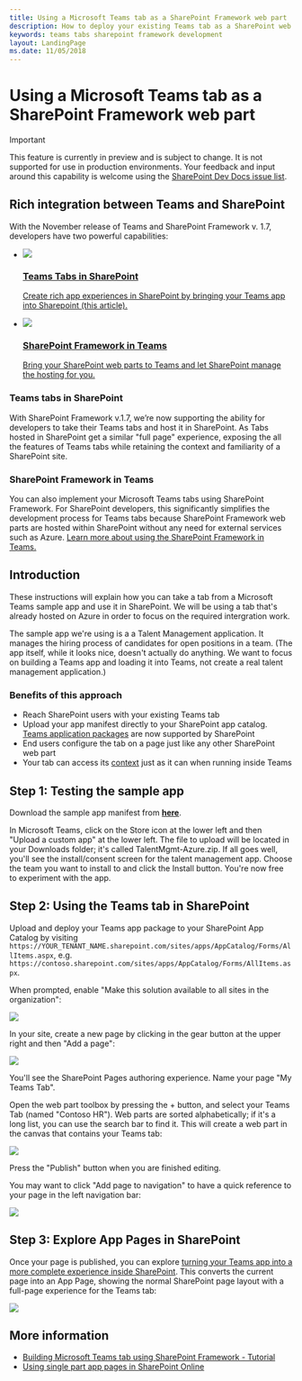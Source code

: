 ```yaml
---
title: Using a Microsoft Teams tab as a SharePoint Framework web part
description: How to deploy your existing Teams tab as a SharePoint web part.
keywords: teams tabs sharepoint framework development
layout: LandingPage
ms.date: 11/05/2018
---
```


# Using a Microsoft Teams tab as a SharePoint Framework web part

> [!IMPORTANT]
> This feature is currently in preview and is subject to change. It is not supported for use in production environments. Your feedback and input around this capability is welcome using the [SharePoint Dev Docs issue list](https://github.com/SharePoint/sp-dev-docs/issues).

## Rich integration between Teams and SharePoint

With the November release of Teams and SharePoint Framework v. 1.7, developers have two powerful capabilities:

<ul  class="panelContent cardsC">
<li>
    <a href="#introduction">
        <div class="cardSize">
            <div class="cardPadding">
                <div class="card">
                    <div class="cardImageOuter">
                        <div class="cardImage bgdAccent1">
                            <img src="~/assets/images/tabs/tabs-in-sharepoint/image084.png" />
                        </div>
                    </div>
                    <div class="cardText">
                        <h3>Teams Tabs in SharePoint</h3>
                        <p>Create rich app experiences in SharePoint by bringing your Teams app into Sharepoint (this article).</p>
                    </div>
                </div>
            </div>
        </div>
    </a>
</li>
<li>
    <a href="https://docs.microsoft.com/en-us/sharepoint/dev/spfx/web-parts/get-started/using-web-part-as-ms-teams-tab">
        <div class="cardSize">
            <div class="cardPadding">
                <div class="card">
                    <div class="cardImageOuter">
                        <div class="cardImage bgdAccent1">
                            <img src="~/assets/images/tabs/tabs-in-sharepoint/SharePoint-web-part-exposed-as-a-Tab-in-Microsoft-Teams.png" />
                        </div>
                    </div>
                    <div class="cardText">
                        <h3>SharePoint Framework in Teams</h3>
                        <p>Bring your SharePoint web parts to Teams and let SharePoint manage the hosting for you.</p>
                    </div>
                </div>
            </div>
        </div>
    </a>
</li>
</ul>

### Teams tabs in SharePoint

With SharePoint Framework v.1.7, we’re now supporting the ability for developers to take their Teams tabs and host it in SharePoint. As Tabs hosted in SharePoint get a similar "full page" experience, exposing the all the features of Teams tabs while retaining the context and familiarity of a SharePoint site.

### SharePoint Framework in Teams

You can also implement your Microsoft Teams tabs using SharePoint Framework. For SharePoint developers, this significantly simplifies the development process for Teams tabs because SharePoint Framework web parts are hosted within SharePoint without any need for external services such as Azure. [Learn more about using the SharePoint Framework in Teams.](https://docs.microsoft.com/en-us/sharepoint/dev/spfx/web-parts/get-started/using-web-part-as-ms-teams-tab)

## Introduction

These instructions will explain how you can take a tab from a Microsoft Teams sample app and use it in SharePoint. We will be using a tab that's already hosted on Azure in order to focus on the required intergration work.

The sample app we're using is a a Talent Management application. It manages the hiring process of candidates for open positions in a team. (The app itself, while it looks nice, doesn't actually do anything. We want to focus on building a Teams app and loading it into Teams, not create a real talent management application.)

### Benefits of this approach

- Reach SharePoint users with your existing Teams tab
- Upload your app manifest directly to your SharePoint app catalog. [Teams application packages](~/concepts/apps/apps-package) are now supported by SharePoint
- End users configure the tab on a page just like any other SharePoint web part
- Your tab can access its [context](~/concepts/tabs/tabs-context) just as it can when running inside Teams

## Step 1: Testing the sample app

Download the sample app manifest from [**here**](~/assets/downloads/TalentMgmt-Azure.zip).

In Microsoft Teams, click on the Store icon at the lower left and then "Upload a custom app" at the lower left. The file to upload will be located in your Downloads folder; it's called TalentMgmt-Azure.zip. If all goes well, you'll see the install/consent screen for the talent management app. Choose the team you want to install to and click the Install button. You're now free to experiment with the app.

## Step 2: Using the Teams tab in SharePoint

Upload and deploy your Teams app package to your SharePoint App Catalog by visiting `https://YOUR_TENANT_NAME.sharepoint.com/sites/apps/AppCatalog/Forms/AllItems.aspx`, e.g. `https://contoso.sharepoint.com/sites/apps/AppCatalog/Forms/AllItems.aspx`.

When prompted, enable "Make this solution available to all sites in the organization":

![](~/assets/images/tabs/tabs-in-sharepoint/image065.png)

In your site, create a new page by clicking in the gear button at the upper right and then "Add a page":

![](~/assets/images/tabs/tabs-in-sharepoint/image066.png)

You'll see the SharePoint Pages authoring experience. Name your page "My Teams Tab".

Open the web part toolbox by pressing the + button, and select your Teams Tab (named "Contoso HR"). Web parts are sorted alphabetically; if it's a long list, you can use the search bar to find it. This will create a web part in the canvas that contains your Teams tab:

![](~/assets/images/tabs/tabs-in-sharepoint/image071.png)

Press the "Publish" button when you are finished editing.

You may want to click "Add page to navigation" to have a quick reference to your page in the left navigation bar:

![](~/assets/images/tabs/tabs-in-sharepoint/image073.png)

## Step 3: Explore App Pages in SharePoint

Once your page is published, you can explore [turning your Teams app into a more complete experience inside SharePoint](https://docs.microsoft.com/en-us/sharepoint/dev/spfx/web-parts/single-part-app-pages). This converts the current page into an App Page, showing the normal SharePoint page layout with a full-page experience for the Teams tab:

![](~/assets/images/tabs/tabs-in-sharepoint/image085.png)

## More information

- [Building Microsoft Teams tab using SharePoint Framework - Tutorial](https://docs.microsoft.com/en-us/sharepoint/dev/spfx/web-parts/get-started/using-web-part-as-ms-teams-tab)
- [Using single part app pages in SharePoint Online](https://docs.microsoft.com/en-us/sharepoint/dev/spfx/web-parts/single-part-app-pages)
